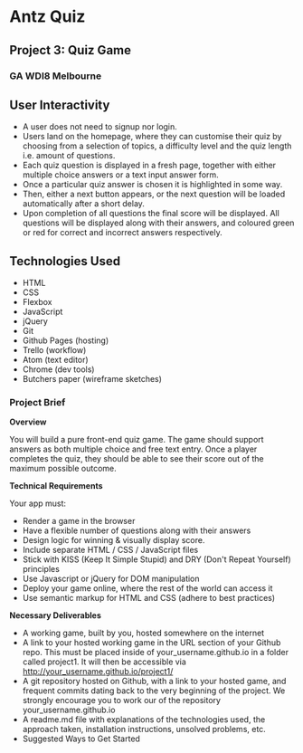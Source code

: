 # Antz Quiz
## Project 3: Quiz Game
### GA WDI8 Melbourne

## User Interactivity
- A user does not need to signup nor login.
- Users land on the homepage, where they can customise their quiz by choosing from a selection of topics, a difficulty level and the quiz length i.e. amount of questions.
- Each quiz question is displayed in a fresh page, together with either multiple choice answers or a text input answer form.
- Once a particular quiz answer is chosen it is highlighted in some way.
- Then, either a next button appears, or the next question will be loaded automatically after a short delay.
- Upon completion of all questions the final score will be displayed. All questions will be displayed along with their answers, and coloured green or red for correct and incorrect answers respectively.

## Technologies Used
* HTML
* CSS
* Flexbox
* JavaScript
* jQuery
* Git
* Github Pages (hosting)
* Trello (workflow)
* Atom (text editor)
* Chrome (dev tools)
* Butchers paper (wireframe sketches)

### Project Brief
__Overview__

You will build a pure front-end quiz game. The game should support answers as both multiple choice and free text entry. Once a player completes the quiz, they should be able to see their score out of the maximum possible outcome.

__Technical Requirements__

Your app must:
* Render a game in the browser
* Have a flexible number of questions along with their answers
* Design logic for winning & visually display score.
* Include separate HTML / CSS / JavaScript files
* Stick with KISS (Keep It Simple Stupid) and DRY (Don't Repeat Yourself) principles
* Use Javascript or jQuery for DOM manipulation
* Deploy your game online, where the rest of the world can access it
* Use semantic markup for HTML and CSS (adhere to best practices)

__Necessary Deliverables__

* A working game, built by you, hosted somewhere on the internet
* A link to your hosted working game in the URL section of your Github repo. This must be placed inside of your_username.github.io in a folder called project1. It will then be accessible via http://your_username.github.io/project1/
* A git repository hosted on Github, with a link to your hosted game, and frequent commits dating back to the very beginning of the project. We strongly encourage you to work our of the repository your_username.github.io
* A readme.md file with explanations of the technologies used, the approach taken, installation instructions, unsolved problems, etc.
* Suggested Ways to Get Started
